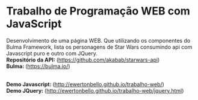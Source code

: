 # Trabalho de Programação WEB com JavaScript
Desenvolvimento de uma página WEB. Que utilizando os componentes do Bulma Framework, lista os personagens de Star Wars consumindo api com Javascript puro e outro com JQuery.<br/>
<Strong>Repositório da API: </Strong>(https://github.com/akabab/starwars-api)<br/>
<Strong>Bulma: </Strong>(https://bulma.io/)<br/><br/>

<Strong>Demo Javascript: </Strong>(http://ewertonbello.github.io/trabalho-web/)<br/>
<Strong>Demo JQuery: </Strong>(http://ewertonbello.github.io/trabalho-web/jquery.html)
